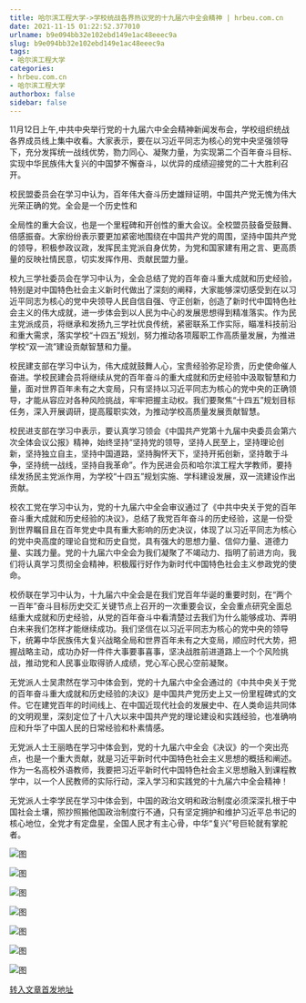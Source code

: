 ```yaml
---
title: 哈尔滨工程大学->学校统战各界热议党的十九届六中全会精神 | hrbeu.com.cn
date: 2021-11-15 01:22:52.377010
urlname: b9e094bb32e102ebd149e1ac48eeec9a
slug: b9e094bb32e102ebd149e1ac48eeec9a
tags: 
- 哈尔滨工程大学
categories:
- hrbeu.com.cn
- 哈尔滨工程大学
authorbox: false
sidebar: false
---
```

11月12日上午,中共中央举行党的十九届六中全会精神新闻发布会，学校组织统战各界成员线上集中收看。大家表示，要在以习近平同志为核心的党中央坚强领导下，充分发挥统一战线优势，勠力同心、凝聚力量，为实现第二个百年奋斗目标、实现中华民族伟大复兴的中国梦不懈奋斗，以优异的成绩迎接党的二十大胜利召开。

校民盟委员会在学习中认为，百年伟大奋斗历史雄辩证明，中国共产党无愧为伟大光荣正确的党。全会是一个历史性和
<!--more-->
全局性的重大会议，也是一个里程碑和开创性的重大会议。全校盟员鼓备受鼓舞、倍感振奋。大家纷纷表示要更加紧密地围绕在中国共产党的周围，坚持中国共产党的领导，积极参政议政，发挥民主党派自身优势，为党和国家建有用之言、更高质量的反映社情民意，切实发挥作用、贡献民盟力量。

校九三学社委员会在学习中认为，全会总结了党的百年奋斗重大成就和历史经验，特别是对中国特色社会主义新时代做出了深刻的阐释，大家能够深切感受到在以习近平同志为核心的党中央领导人民自信自强、守正创新，创造了新时代中国特色社会主义的伟大成就，进一步体会到以人民为中心的发展思想得到精准落实。作为民主党派成员，将继承和发扬九三学社优良传统，紧密联系工作实际，瞄准科技前沿和重大需求，落实学校“十四五”规划，努力推动各项履职工作高质量发展，为推进学校“双一流”建设贡献智慧和力量。

校民建支部在学习中认为，伟大成就鼓舞人心，宝贵经验弥足珍贵，历史使命催人奋进。学校民建会员将继续从党的百年奋斗的重大成就和历史经验中汲取智慧和力量，面对世界百年未有之大变局，只有坚持以习近平同志为核心的党中央的正确领导，才能从容应对各种风险挑战，牢牢把握主动权。我们要聚焦“十四五”规划目标任务，深入开展调研，提高履职实效，为推动学校高质量发展贡献智慧。

校民进支部在学习中表示，要认真学习领会《中国共产党第十九届中央委员会第六次全体会议公报》精神，始终坚持“坚持党的领导，坚持人民至上，坚持理论创新，坚持独立自主，坚持中国道路，坚持胸怀天下，坚持开拓创新，坚持敢于斗争，坚持统一战线，坚持自我革命”。作为民进会员和哈尔滨工程大学教师，要持续发扬民主党派作用，为学校“十四五”规划实施、学科建设发展，双一流建设作出贡献。

校农工党在学习中认为，党的十九届六中全会审议通过了《中共中央关于党的百年奋斗重大成就和历史经验的决议》，总结了我党百年奋斗的历史经验，这是一份受到世界瞩目且在百年党史中具有重大影响的历史决议，体现了以习近平同志为核心的党中央高度的理论自觉和历史自觉，具有强大的思想力量、信仰力量、道德力量、实践力量。党的十九届六中全会为我们凝聚了不竭动力、指明了前进方向，我们将认真学习贯彻全会精神，积极履行好作为新时代中国特色社会主义参政党的使命。

校侨联在学习中认为，十九届六中全会是在我们党百年华诞的重要时刻，在“两个一百年”奋斗目标历史交汇关键节点上召开的一次重要会议，全会重点研究全面总结重大成就和历史经验，从党的百年奋斗中看清楚过去我们为什么能够成功、弄明白未来我们怎样才能继续成功。我们坚信在以习近平同志为核心的党中央的领导下，统筹中华民族伟大复兴战略全局和世界百年未有之大变局，顺应时代大势，把握战略主动，成功办好一件件大事要事喜事，坚决战胜前进道路上一个个风险挑战，推动党和人民事业取得骄人成绩，党心军心民心空前凝聚。

无党派人士吴肃然在学习中体会到，党的十九届六中全会通过的《中共中央关于党的百年奋斗重大成就和历史经验的决议》是中国共产党历史上又一份里程碑式的文件。它在建党百年的时间线上、在中国近现代社会的发展史中、在人类命运共同体的文明观里，深刻定位了十八大以来中国共产党的理论建设和实践经验，也准确响应和升华了中国人民的日常经验和朴素情感。

无党派人士王丽皓在学习中体会到，党的十九届六中全会《决议》的一个突出亮点，也是一个重大贡献，就是习近平新时代中国特色社会主义思想的概括和阐述。作为一名高校外语教师，我要把习近平新时代中国特色社会主义思想融入到课程教学中，以一个人民教师的实际行动，深入学习和实践党的十九届六中全会精神！

无党派人士李学民在学习中体会到，中国的政治文明和政治制度必须深深扎根于中国社会土壤，照抄照搬他国政治制度行不通，只有坚定拥护和维护习近平总书记的核心地位，全党才有定盘星，全国人民才有主心骨，中华“复兴”号巨轮就有掌舵者。

![图](http://gongxue.cn/__local/E/CB/30/88665D834D2E84BC4AA63C46156_1BCFCAAA_CA52.jpg)

![图](http://gongxue.cn/__local/E/B6/80/9ADECB23684DA35832280C9AE44_AD0839DF_10E7A.jpg)

![图](http://gongxue.cn/__local/5/66/C1/2B0FDE88AB00C1F8F70DA32980D_A28E4BEB_DD24.jpg)

![图](http://gongxue.cn/__local/F/6C/8E/D3A4287AEFC6A85E220DCEFB9FE_891B6A6F_10B91.jpg)

![图](http://gongxue.cn/__local/9/A3/0E/8C73796807B88310736CCE93D99_C8F10DE6_11195.jpg)

![图](http://gongxue.cn/__local/F/C0/75/2FF564DDDD8696BFDDF01181837_3EFFBCBF_1099F.jpg)

![图](http://gongxue.cn/__local/1/4D/5C/936B40174D1346C42CBA1FB73E7_366F63B9_ADD0.jpg)

[转入文章首发地址](http://gongxue.cn/info/1015/68801.htm)